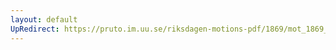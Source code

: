 ```yaml
---
layout: default
UpRedirect: https://pruto.im.uu.se/riksdagen-motions-pdf/1869/mot_1869__ak__289.pdf
---
```

